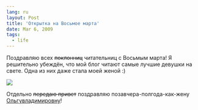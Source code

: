 ```yaml
---
lang: ru
layout: Post
title: 'Открытка на Восьмое марта'
date: Mar 6, 2009
tags:
  - life
---
```


Поздравляю всех ~~поклонниц~~ читательниц с Восьмым марта! Я решительно убеждён, что мой блог читают самые лучшие девушки на свете. Одна из них даже стала моей женой :)

![](/images/blog/gerbera-8-march.jpg)

Отдельно ~~передаю привет~~ поздравляю позавчера-полгода-как-жену [Ольгувладимировну](http://morning.photos/albums/solontsovo/photos/695 "Ольгавладимировна")!

